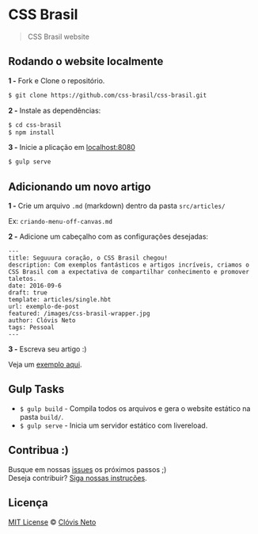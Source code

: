 # CSS Brasil

> CSS Brasil website

## Rodando o website localmente

**1 -** Fork e Clone o repositório.

```sh
$ git clone https://github.com/css-brasil/css-brasil.git
```

**2 -** Instale as dependências:

```sh
$ cd css-brasil
$ npm install
```

**3 -** Inicie a plicação em [localhost:8080](http://localhost:8080/)

```sh
$ gulp serve
```

## Adicionando um novo artigo

**1 -** Crie um arquivo `.md` (markdown) dentro da pasta `src/articles/`

Ex: `criando-menu-off-canvas.md`

**2 -** Adicione um cabeçalho com as configurações desejadas:

```
---
title: Seguuura coração, o CSS Brasil chegou!
description: Com exemplos fantásticos e artigos incríveis, criamos o CSS Brasil com a expectativa de compartilhar conhecimento e promover taletos.
date: 2016-09-6
draft: true
template: articles/single.hbt
url: exemplo-de-post
featured: /images/css-brasil-wrapper.jpg
author: Clóvis Neto
tags: Pessoal
---
```

**3 -** Escreva seu artigo :)

Veja um [exemplo aqui](https://raw.githubusercontent.com/css-brasil/css-brasil/master/src/articles/exemplo-de-post.md).

## Gulp Tasks

- `$ gulp build` - Compila todos os arquivos e gera o website estático na pasta `build/`.
- `$ gulp serve` - Inicia um servidor estático com livereload.

## Contribua :)

Busque em nossas [issues](https://github.com/css-brasil/css-brasil/issues/1) os próximos passos  ;)
<br>
Deseja contribuir? [Siga nossas instruções](https://github.com/afonsopacifer/open-source-boilerplate/blob/master/CONTRIBUTING.md).

## Licença

[MIT License](https://github.com/css-brasil/css-brasil/blob/master/LICENSE.md) © [Clóvis Neto](http://clovisdasilvaneto.github.io)
